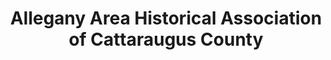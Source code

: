 ---
layout: repo
title: "Allegany Area Historical Association of Cattaraugus County"
id: 18940
permalink: repos/18940/
---